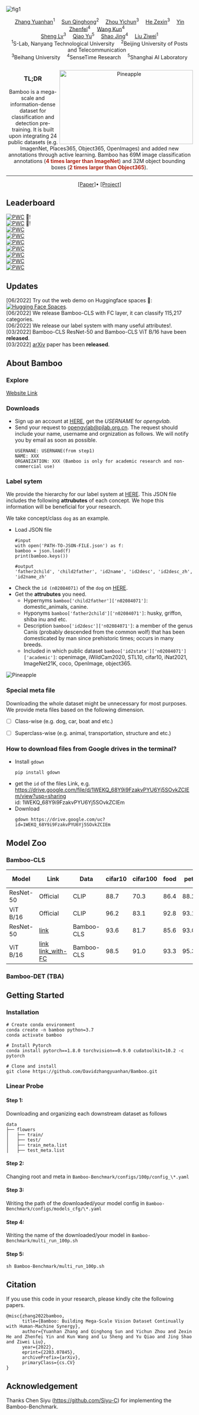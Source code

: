 ![fig1](Figures/teaser.png)

<div align="center">

<div>
    <a href='https://davidzhangyuanhan.github.io/' target='_blank'>Zhang Yuanhan</a><sup>1</sup>&emsp;
    <a href='https://github.com/Davidzhangyuanhan/Bamboo' target='_blank'>Sun Qinghong</a><sup>2</sup>&emsp;
    <a href='https://github.com/Davidzhangyuanhan/Bamboo' target='_blank'>Zhou Yichun</a><sup>3</sup>&emsp;
    <a href='https://github.com/Davidzhangyuanhan/Bamboo' target='_blank'>He Zexin</a><sup>3</sup>&emsp;
    <a href='https://scholar.google.com.hk/citations?user=ngPR1dIAAAAJ&hl=zh-CN' target='_blank'>Yin Zhenfei</a><sup>4</sup>&emsp;
    <a href='https://github.com/Davidzhangyuanhan/Bamboo' target='_blank'>Wang Kun</a><sup>4</sup>&emsp; <br>
    <a href='https://lucassheng.github.io/' target='_blank'>Sheng Lv</a><sup>3</sup>&emsp;
    <a href='http://mmlab.siat.ac.cn/yuqiao' target='_blank'>Qiao Yu</a><sup>5</sup>&emsp;
    <a href='https://amandajshao.github.io/' target='_blank'>Shao Jing</a><sup>4</sup>&emsp;
    <a href='https://liuziwei7.github.io/' target='_blank'>Liu Ziwei</a><sup>1</sup>
</div>
<div>
    <sup>1</sup>S-Lab, Nanyang Technological University&emsp;
    <sup>2</sup>Beijing University of Posts and Telecommunication&emsp; <br>
    <sup>3</sup>Beihang University&emsp;
    <sup>4</sup>SenseTime Research&emsp;
    <sup>5</sup>Shanghai AI Laboratory
</div>

<br>

<img src="Figures/teaser_annimation.gif" alt="Pineapple" style="width:360px;height:200px;float:right;margin-top:10px">

<h3>TL;DR</h3>


Bamboo is a mega-scale and information-dense dataset for classification and detection pre-training. It is built upon integrating 24 public datasets (e.g. ImagenNet, Places365, Object365, OpenImages) and added new annotations through active learning. Bamboo has 69M image classification annotations (<span style="color:#AE2011">**4 times larger than ImageNet**</span>) and 32M object bounding boxes (<span style="color:#AE2011">**2 times larger than Object365**</span>).


---

<div>
    <a href='https://arxiv.org/abs/2203.07845' target='_blank'>[Paper]</a>•
    <a href='https://opengvlab.shlab.org.cn/bamboo/home' target='_blank'>[Project]</a>
</div>
</div>

## Leaderboard
[![PWC](https://img.shields.io/endpoint.svg?url=https://paperswithcode.com/badge/bamboo-building-mega-scale-vision-dataset/image-classification-on-dtd)](https://paperswithcode.com/sota/image-classification-on-dtd?p=bamboo-building-mega-scale-vision-dataset) :partying_face:!\
[![PWC](https://img.shields.io/endpoint.svg?url=https://paperswithcode.com/badge/bamboo-building-mega-scale-vision-dataset/image-classification-on-food-101-1)](https://paperswithcode.com/sota/image-classification-on-food-101-1?p=bamboo-building-mega-scale-vision-dataset) :partying_face:!\
[![PWC](https://img.shields.io/endpoint.svg?url=https://paperswithcode.com/badge/bamboo-building-mega-scale-vision-dataset/fine-grained-image-classification-on-sun397)](https://paperswithcode.com/sota/fine-grained-image-classification-on-sun397?p=bamboo-building-mega-scale-vision-dataset)\
[![PWC](https://img.shields.io/endpoint.svg?url=https://paperswithcode.com/badge/bamboo-building-mega-scale-vision-dataset/image-classification-on-flowers-102)](https://paperswithcode.com/sota/image-classification-on-flowers-102?p=bamboo-building-mega-scale-vision-dataset)\
[![PWC](https://img.shields.io/endpoint.svg?url=https://paperswithcode.com/badge/bamboo-building-mega-scale-vision-dataset/fine-grained-image-classification-on-caltech)](https://paperswithcode.com/sota/fine-grained-image-classification-on-caltech?p=bamboo-building-mega-scale-vision-dataset)\
[![PWC](https://img.shields.io/endpoint.svg?url=https://paperswithcode.com/badge/bamboo-building-mega-scale-vision-dataset/fine-grained-image-classification-on-oxford-1)](https://paperswithcode.com/sota/fine-grained-image-classification-on-oxford-1?p=bamboo-building-mega-scale-vision-dataset) \
[![PWC](https://img.shields.io/endpoint.svg?url=https://paperswithcode.com/badge/bamboo-building-mega-scale-vision-dataset/image-classification-on-cifar-100)](https://paperswithcode.com/sota/image-classification-on-cifar-100?p=bamboo-building-mega-scale-vision-dataset)\
[![PWC](https://img.shields.io/endpoint.svg?url=https://paperswithcode.com/badge/bamboo-building-mega-scale-vision-dataset/fine-grained-image-classification-on-stanford)](https://paperswithcode.com/sota/fine-grained-image-classification-on-stanford?p=bamboo-building-mega-scale-vision-dataset)\
[![PWC](https://img.shields.io/endpoint.svg?url=https://paperswithcode.com/badge/bamboo-building-mega-scale-vision-dataset/image-classification-on-cifar-10)](https://paperswithcode.com/sota/image-classification-on-cifar-10?p=bamboo-building-mega-scale-vision-dataset)

## Updates
[06/2022] Try out the web demo on Huggingface spaces 🤗: [![Hugging Face Spaces](https://img.shields.io/badge/%F0%9F%A4%97%20Hugging%20Face-Spaces-blue)](https://huggingface.co/spaces/CVPR/Bamboo_ViT-B16_demo). \
[06/2022] We release Bamboo-CLS with FC layer, it can classify 115,217 categories. \
[06/2022] We release our label system with many useful attributes!. \
[03/2022] Bamboo-CLS ResNet-50 and Bamboo-CLS ViT B/16 have been **released**. \
[03/2022] [arXiv](https://arxiv.org/abs/2203.07845) paper has been **released**.

## About Bamboo

### Explore
[Website Link](https://opengvlab.shlab.org.cn/bamboo/home)

### Downloads
- Sign up an account at [HERE](https://opengvlab.shlab.org.cn/register?redirect=/home), get the *USERNAME* for *opengvlab*.
- Send your request to opengvlab@pjlab.org.cn. The request should include your name, username and orgnization as follows. We will notify you by email as soon as possible.
    ```
    USERNANE: USERNANE(from step1)
    NAME: XXX
    ORGANIZATION: XXX (Bamboo is only for academic research and non-commercial use)
    ```

### Label sytem
We provide the hierarchy for our label system at [HERE](https://drive.google.com/file/d/1x53MYBQvRl9Ii3ahYT6chwAfJ48kMFuy/view?usp=sharing). This JSON file includes the following **attrubutes** of each concept. We hope this information will be beneficial for your research.

We take concept/class ``dog`` as an example.
- Load JSON file
    ```
    #input
    with open('PATH-TO-JSON-FILE.json') as f:
    bamboo = json.load(f)
    print(bamboo.keys())
    ```
    ```
    #output
    'father2child', 'child2father', 'id2name', 'id2desc', 'id2desc_zh', 'id2name_zh'
    ```
- Check the ``id (n02084071)`` of the ``dog`` on [HERE](https://opengvlab.shlab.org.cn/bamboo/search).
- Get the **attrubutes** you need.
    - Hypernyms ``bamboo['child2father']['n02084071']``: domestic_animals, canine.
    - Hyponyms ``bamboo['father2child']['n02084071']``: husky, griffon, shiba inu and etc.
    - Description ``bamboo['id2desc']['n02084071']``: a member of the genus Canis (probably descended from the common wolf) that has been domesticated by man since prehistoric times; occurs in many breeds.
    - Included in which public dataset ``bamboo['id2state']['n02084071']['academic']``: openimage, iWildCam2020, STL10, cifar10, iNat2021, ImageNet21K, coco, OpenImage, object365.

<img src="Figures/json_annimation.gif" alt="Pineapple">








### Special meta file
Downloading the whole dataset might be unnecessary for most purposes. We provide meta files based on the following dimension.
- [ ] Class-wise (e.g. dog, car, boat and etc.)
- [ ] Superclass-wise (e.g. animal, transportation, structure and etc.)


### How to download files from Google drives in the terminal?
- Install ``gdown`` 
    ```
    pip install gdown
    ```
- get the ``id`` of the files 
    Link, e.g. https://drive.google.com/file/d/1WEKQ_68Y9i9FzakvPYU6Yj5SOvkZCIEm/view?usp=sharing \
    id: 1WEKQ_68Y9i9FzakvPYU6Yj5SOvkZCIEm
- Download 
    ```
    gdown https://drive.google.com/uc?id=1WEKQ_68Y9i9FzakvPYU6Yj5SOvkZCIEm
    ```


## Model Zoo

### Bamboo-CLS
| Model     | Link                                                                                         | Data       | cifar10 | cifar100 | food  | pet   | flower | sun   | stanfordcar | dtd   | caltech | fgvc-aircraft | AVG       |
|-----------|----------------------------------------------------------------------------------------------|------------|---------|----------|-------|-------|--------|-------|-------------|-------|---------|---------------|-----------|
| ResNet-50 | Official                                                                                     | CLIP       |    88.7 |     70.3 |  86.4 |  88.2 |   96.1 |  73.3 |        78.3 |  76.4 |    89.6 |          49.1 | 79.64     |
| ViT B/16  | Official                                                                                     | CLIP       |    96.2 |     83.1 |  92.8 |  93.1 |   98.1 |  78.4 |        86.7 |  79.2 |    94.7 |          59.5 | 86.18     |
| ResNet-50 | [link](https://drive.google.com/file/d/1DrNT5gTK5ouB9c4VMzYpPuAFt-GWA9z3/view?usp=sharing) | Bamboo-CLS | 93.6   | 81.7    | 85.6 | 93.0 | 99.4  | 71.6 | 92.3       | 78.2 | 93.6   | 84.4          | **87.33** |
| ViT B/16  | [link](https://drive.google.com/file/d/1JNyx81QfB5Fkrho6tBCFqoUYI-VLEvX6/view?usp=sharing) [link_with-FC](https://drive.google.com/file/d/1JNyx81QfB5Fkrho6tBCFqoUYI-VLEvX6/view?usp=sharing) | Bamboo-CLS |   98.5 |    91.0 | 93.3 | 95.3 |  99.7 | 79.5 |       93.9 | 81.9 |   94.8 |          88.8 | **91.65** |

### Bamboo-DET (TBA)

## Getting Started

### Installation
```
# Create conda environment
conda create -n bamboo python=3.7
conda activate bamboo

# Install Pytorch
conda install pytorch==1.8.0 torchvision==0.9.0 cudatoolkit=10.2 -c pytorch

# Clone and install
git clone https://github.com/Davidzhangyuanhan/Bamboo.git
```
### Linear Probe
#### Step 1: 
Downloading and organizing each downstream dataset as follows

```
data
├── flowers
│   ├── train/
│   ├── test/
│   ├── train_meta.list
│   ├── test_meta.list
```
#### Step 2: 
Changing root and meta in ``Bamboo-Benchmark/configs/100p/config_\*.yaml``

#### Step 3:
Writing the path of the downloaded/your model config in ``Bamboo-Benchmark/configs/models_cfg/\*.yaml``

#### Step 4:
Writing the name of the downloaded/your model in ``Bamboo-Benchmark/multi_run_100p.sh``

#### Step 5:
``sh Bamboo-Benchmark/multi_run_100p.sh``

## Citation
If you use this code in your research, please kindly cite the following papers.

```
@misc{zhang2022bamboo,
      title={Bamboo: Building Mega-Scale Vision Dataset Continually with Human-Machine Synergy}, 
      author={Yuanhan Zhang and Qinghong Sun and Yichun Zhou and Zexin He and Zhenfei Yin and Kun Wang and Lu Sheng and Yu Qiao and Jing Shao and Ziwei Liu},
      year={2022},
      eprint={2203.07845},
      archivePrefix={arXiv},
      primaryClass={cs.CV}
}
```

## Acknowledgement

Thanks Chen Siyu (https://github.com/Siyu-C) for implementing the Bamboo-Benchmark.


